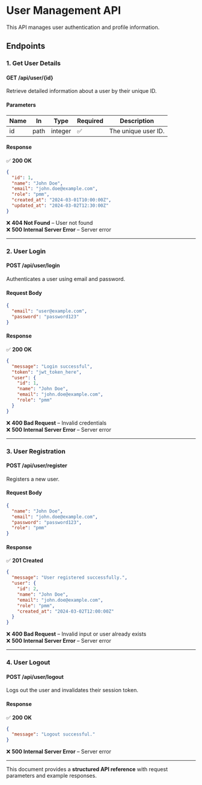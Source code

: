 # **User Management API**
This API manages user authentication and profile information.

## **Endpoints**
### **1. Get User Details**
#### **GET /api/user/{id}**
Retrieve detailed information about a user by their unique ID.

#### **Parameters**
| Name | In   | Type    | Required | Description            |
|------|------|---------|----------|------------------------|
| id   | path | integer | ✅       | The unique user ID. |

#### **Response**
✅ **200 OK**
```json
{
  "id": 1,
  "name": "John Doe",
  "email": "john.doe@example.com",
  "role": "pmm",
  "created_at": "2024-03-01T10:00:00Z",
  "updated_at": "2024-03-02T12:30:00Z"
}
```
❌ **404 Not Found** – User not found  
❌ **500 Internal Server Error** – Server error  

---
### **2. User Login**
#### **POST /api/user/login**
Authenticates a user using email and password.

#### **Request Body**
```json
{
  "email": "user@example.com",
  "password": "password123"
}
```

#### **Response**
✅ **200 OK**
```json
{
  "message": "Login successful",
  "token": "jwt_token_here",
  "user": {
    "id": 1,
    "name": "John Doe",
    "email": "john.doe@example.com",
    "role": "pmm"
  }
}
```
❌ **400 Bad Request** – Invalid credentials  
❌ **500 Internal Server Error** – Server error  

---
### **3. User Registration**
#### **POST /api/user/register**
Registers a new user.

#### **Request Body**
```json
{
  "name": "John Doe",
  "email": "john.doe@example.com",
  "password": "password123",
  "role": "pmm"
}
```

#### **Response**
✅ **201 Created**
```json
{
  "message": "User registered successfully.",
  "user": {
    "id": 2,
    "name": "John Doe",
    "email": "john.doe@example.com",
    "role": "pmm",
    "created_at": "2024-03-02T12:00:00Z"
  }
}
```
❌ **400 Bad Request** – Invalid input or user already exists  
❌ **500 Internal Server Error** – Server error  

---
### **4. User Logout**
#### **POST /api/user/logout**
Logs out the user and invalidates their session token.

#### **Response**
✅ **200 OK**
```json
{
  "message": "Logout successful."
}
```
❌ **500 Internal Server Error** – Server error  

---
This document provides a **structured API reference** with request parameters and example responses.